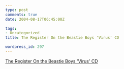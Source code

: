 ```yaml
---
type: post
comments: true
date: 2004-08-17T06:45:00Z

tags:
- Uncategorized
title: The Register On the Beastie Boys 'Virus' CD

wordpress_id: 297
---
```


[The Register On the Beastie Boys 'Virus' CD](http://www.theregister.co.uk/2004/08/16/beastie_boys_not_viral/)
